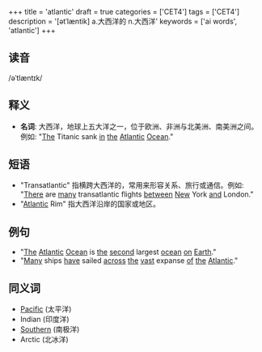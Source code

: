 +++
title = 'atlantic'
draft = true
categories = ['CET4']
tags = ['CET4']
description = '[ətˈlæntik] a.大西洋的 n.大西洋'
keywords = ['ai words', 'atlantic']
+++

## 读音
/əˈtlæntɪk/

## 释义
- **名词**: 大西洋，地球上五大洋之一，位于欧洲、非洲与北美洲、南美洲之间。例如: "[The](/post/the/) Titanic sank [in](/post/in/) [the](/post/the/) [Atlantic](/post/atlantic/) [Ocean](/post/ocean/)."

## 短语
- "Transatlantic" 指横跨大西洋的，常用来形容关系、旅行或通信。例如: "[There](/post/there/) are [many](/post/many/) transatlantic flights [between](/post/between/) [New](/post/new/) York [and](/post/and/) London."
- "[Atlantic](/post/atlantic/) Rim" 指大西洋沿岸的国家或地区。

## 例句
- "[The](/post/the/) [Atlantic](/post/atlantic/) [Ocean](/post/ocean/) is [the](/post/the/) [second](/post/second/) largest [ocean](/post/ocean/) [on](/post/on/) [Earth](/post/earth/)."
- "[Many](/post/many/) ships [have](/post/have/) sailed [across](/post/across/) [the](/post/the/) [vast](/post/vast/) expanse [of](/post/of/) [the](/post/the/) [Atlantic](/post/atlantic/)."

## 同义词
- [Pacific](/post/pacific/) (太平洋)
- Indian (印度洋)
- [Southern](/post/southern/) (南极洋)
- Arctic (北冰洋)
